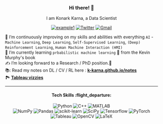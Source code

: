 <h3 align = "center"> Hi there! 👋 </h3>
<p align = 'center'>I am Konark Karna, a Data Scientist</p>
<div align="center">

  <a href="https://linkedin.com/in/k-karna">![example1](https://img.shields.io/badge/linkedin-%230077B5.svg?style=for-the-badge&logo=linkedin&logoColor=white)</a>
  <a href="https://twitter.com/konarkkarna">![Twitter](https://img.shields.io/badge/Twitter-%231DA1F2.svg?style=for-the-badge&logo=Twitter&logoColor=white)</a>
  <a href="mailto:konarkkarna1@gmail.com">![Gmail](https://img.shields.io/badge/Gmail-D14836?style=for-the-badge&logo=gmail&logoColor=white)</a>

</div>



🔭 I’m continuously improving on my skills and abilities with everything `AI` - ``Machine Learning``, ``Deep Learning``, ``Self-Supervised Learning``, ``(Deep) Reinforcement Learning``, ``Human Machine Interaction (HMI)`` <br> 
🌱 I’m currently learning ``prbabilistic machine learning`` :robot: from the Kevin Murphy's book <br>
:writing_hand: I’m looking forward to a Research / PhD position.:crossed_fingers: <br>
📚: Read my notes on DL / CV / RL here : [**k-karna.github.io/notes**](https://k-karna.github.io/notes.html) <br>
:national_park: [**Tableau vizzies**](https://public.tableau.com/app/profile/konark.karna#!/) <br>

---


<h4 align = "center"> Tech Skills :flight_departure:</h4>
<div align = 'center'>

![Python](https://img.shields.io/badge/python-3670A0?style=for-the-badge&logo=python&logoColor=ffdd54)
![C++](https://img.shields.io/badge/c++-%2300599C.svg?style=for-the-badge&logo=c%2B%2B&logoColor=white)
![MATLAB](https://img.shields.io/badge/MATLAB-100000?style=for-the-badge&logo=MATLAB&logoColor=white&labelColor=black&color=170C0C) <br>
![NumPy](https://img.shields.io/badge/numpy-%23013243.svg?style=for-the-badge&logo=numpy&logoColor=white)
![Pandas](https://img.shields.io/badge/pandas-%23150458.svg?style=for-the-badge&logo=pandas&logoColor=white)
![scikit-learn](https://img.shields.io/badge/scikit--learn-%23F7931E.svg?style=for-the-badge&logo=scikit-learn&logoColor=white)
![SciPy](https://img.shields.io/badge/SciPy-%230C55A5.svg?style=for-the-badge&logo=scipy&logoColor=%white)
![Tensorflow](https://img.shields.io/badge/TensorFlow-FF6F00?style=for-the-badge&logo=tensorflow&logoColor=white) 
![PyTorch](https://img.shields.io/badge/PyTorch-%23EE4C2C.svg?style=for-the-badge&logo=PyTorch&logoColor=white) <br>
![Tableau](https://img.shields.io/badge/Tableau-E97627?style=for-the-badge&logo=Tableau&logoColor=white)
![OpenCV](https://img.shields.io/badge/OpenCV-27338e?style=for-the-badge&logo=OpenCV&logoColor=white)
![LaTeX](https://img.shields.io/badge/latex-%23008080.svg?style=for-the-badge&logo=latex&logoColor=white)



</div>
